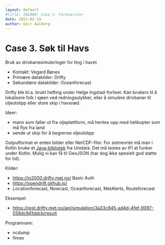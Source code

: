 ```yaml
---
layout: default
#title: IN2000: Case 2. Farevarsler
date: 2021-02-19
author: Geir Aalberg
---
```


# Case 3. Søk til Havs

Bruk av drivbanesimuleringer for ting i havet

* Kontakt: Vegard Bønes
* Primære datakilder: Drifty
* Sekundære datakilder: Oceanforecast

Drifty ble bl.a. brukt hefting under Helge Ingstad-forliset. Kan brukers til å lokalisere
folk i sjøen ved redningsulykker, eller å simulere drivbaner til oljeutslipp eller store skip i havsnød.

Ideer:

- mann som faller ut fra oljeplattform, må hentes opp med helikopter som må flys fra land
- sende ut skip for å begrense oljeutslipp


Outputformat er enten bilder eller NetCDF-filer. For sistnevnte må man i Kotlin bruke
et [Java-bibliotek](https://www.unidata.ucar.edu/software/netcdf-java/) fra Unidata.
Det må testes av IFI at funker under Kotlin.
Mulig vi kan få til GeoJSON (har dog ikke spesielt god støtte for tid).

Kilder:

- <https://in2000.drifty.met.no/> Basic Auth
- <https://opendrift.github.io/>
- Locationforecast, Nowcast, Oceanforecast, MetAlerts, Routeforecast

Eksempel:

- <https://rest.drifty.met.no/api/simulation/3a33c845-ad4d-4fef-9097-058dc941ddcb/result>

Programvare:

- ncdump
- fimex
